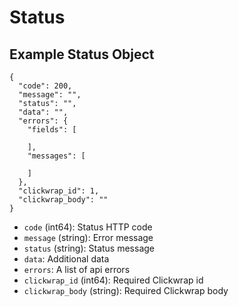 # Status

## Example Status Object

```
{
  "code": 200,
  "message": "",
  "status": "",
  "data": "",
  "errors": {
    "fields": [

    ],
    "messages": [

    ]
  },
  "clickwrap_id": 1,
  "clickwrap_body": ""
}
```

* `code` (int64): Status HTTP code
* `message` (string): Error message
* `status` (string): Status message
* `data`: Additional data
* `errors`: A list of api errors
* `clickwrap_id` (int64): Required Clickwrap id
* `clickwrap_body` (string): Required Clickwrap body
